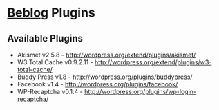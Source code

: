 # [Beblog](http://beblog.fr) Plugins

## Available Plugins

* Akismet v2.5.8 - http://wordpress.org/extend/plugins/akismet/
* W3 Total Cache v0.9.2.11 - http://wordpress.org/extend/plugins/w3-total-cache/
* Buddy Press v1.8 - http://wordpress.org/plugins/buddypress/
* Facebook v1.4 - http://wordpress.org/plugins/facebook/
* WP-Recaptcha v0.1.4 - http://wordpress.org/plugins/wp-login-recaptcha/

